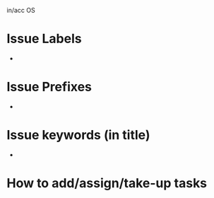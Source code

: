 in/acc OS

# Issue Labels
- 

# Issue Prefixes
- 

# Issue keywords (in title)
-

# How to add/assign/take-up tasks


